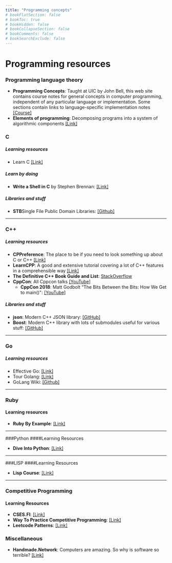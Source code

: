 ```yaml
---
title: "Programming concepts"
# bookFlatSection: false
# bookToc: true
# bookHidden: false
# bookCollapseSection: false
# bookComments: false
# bookSearchExclude: false
---
```


# Programming resources

### Programming language theory
- **Programming Concepts**: Taught at UIC by John Bell, this web site contains course notes for general concepts in computer programming, independent of any particular language or implementation. Some sections contain links to language-specific implementation notes [[Course]](https://www.cs.uic.edu/~jbell/CourseNotes/ProgrammingConcepts/)
- **Elements of programming**: Decomposing programs into a system of algorithmic components [[Link]](http://elementsofprogramming.com)



### C

##### Learning resources
- Learn C [[Link]](https://www.learn-c.org/)

##### Learn by doing
- **Write a Shell in C** by Stephen Brennan: [[Link]](https://brennan.io/2015/01/16/write-a-shell-in-c/)

##### Libraries and stuff
- **STB**Single File Public Domain Libraries: [[Github]](https://github.com/nothings/stb)

---

### C++

##### Learning resources
- **CPPreference**: The place to be if you need to look something up about C or C++ [[Link]](http://cppreference.com/)
- **LearnCPP**: A good and extensive tutorial covering a lot of C++ features in a comprehensible way [[Link]](https://www.learncpp.com/)
- **The Definitive C++ Book Guide and List**: [StackOverflow](https://stackoverflow.com/questions/388242/the-definitive-c-book-guide-and-list)
- **CppCon**: All Cppcon talks [[YouTube]](https://www.youtube.com/user/CppCon/videos)
    - **CppCon 2018**: Matt Godbolt “The Bits Between the Bits: How We Get to main()": [[YouTube]](https://youtu.be/dOfucXtyEsU?si=xB1KcNIKo3jf8YQI)

##### Libraries and stuff
- **json**: Modern C++ JSON library: [[GitHub]](https://github.com/nlohmann/json)
- **Boost**: Modern C++ library with lots of submodules useful for various stuff: [[GitHub]](https://www.boost.org/)


---

### Go
##### Learning resources
- Effective Go: [[Link]](https://golang.org/doc/effective_go)
- Tour Golang: [[Link]](https://tour.golang.org/)
- GoLang Wiki: [[Github]](https://github.com/golang/go/wiki/Learn)

---

### Ruby
#### Learning resources
- **Ruby By Example**: [[Link]](https://ruby-by-example.netlify.app)

---

###Python
####Learning Resources
- **Dive Into Python**: [[Link]](https://diveintopython3.net/)

---

###LISP
####Learning Resources
- **Lisp Course**: [[Link]](http://art2.ph-freiburg.de/Lisp-Course)

---


### Competitive Programming
#### Learning Resources
- **CSES.FI**: [[Link]](https://cses.fi/book/book.pdf)
- **Way To Practice Competitive Programming**: [[Link]](https://drive.google.com/file/d/1J2x8pIYQ3MXANgvzOgBciWd3d79j_Exa)
- **Leetcode Patterns**: [[Link]](https://seanprashad.com/leetcode-patterns)


### Miscellaneous

- **Handmade.Network**: Computers are amazing. So why is software so terrible? [[Link]](https://handmade.network/manifesto)

